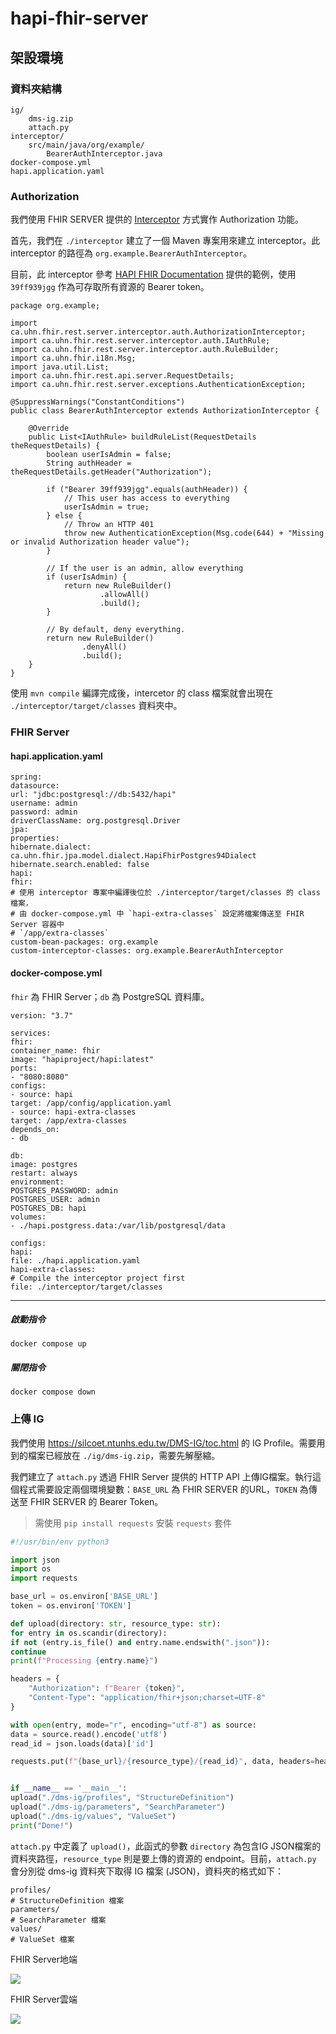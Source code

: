 # hapi-fhir-server

## 架設環境

### 資料夾結構

```
ig/
    dms-ig.zip
    attach.py
interceptor/
    src/main/java/org/example/
        BearerAuthInterceptor.java
docker-compose.yml
hapi.application.yaml
```

### Authorization

我們使用 FHIR SERVER 提供的 [Interceptor](https://hapifhir.io/hapi-fhir/docs/interceptors/interceptors.html) 方式實作 Authorization 功能。

首先，我們在 `./interceptor` 建立了一個 Maven 專案用來建立 interceptor。此 interceptor 的路徑為 `org.example.BearerAuthInterceptor`。

目前，此 interceptor 參考 [HAPI FHIR Documentation](https://hapifhir.io/hapi-fhir/docs/security/authorization_interceptor.html) 提供的範例，使用 `39ff939jgg` 作為可存取所有資源的 Bearer token。

```java=
package org.example;

import ca.uhn.fhir.rest.server.interceptor.auth.AuthorizationInterceptor;
import ca.uhn.fhir.rest.server.interceptor.auth.IAuthRule;
import ca.uhn.fhir.rest.server.interceptor.auth.RuleBuilder;
import ca.uhn.fhir.i18n.Msg;
import java.util.List;
import ca.uhn.fhir.rest.api.server.RequestDetails;
import ca.uhn.fhir.rest.server.exceptions.AuthenticationException;

@SuppressWarnings("ConstantConditions")
public class BearerAuthInterceptor extends AuthorizationInterceptor {

    @Override
    public List<IAuthRule> buildRuleList(RequestDetails theRequestDetails) {
        boolean userIsAdmin = false;
        String authHeader = theRequestDetails.getHeader("Authorization");

        if ("Bearer 39ff939jgg".equals(authHeader)) {
            // This user has access to everything
            userIsAdmin = true;
        } else {
            // Throw an HTTP 401
            throw new AuthenticationException(Msg.code(644) + "Missing or invalid Authorization header value");
        }

        // If the user is an admin, allow everything
        if (userIsAdmin) {
            return new RuleBuilder()
                    .allowAll()
                    .build();
        }

        // By default, deny everything.
        return new RuleBuilder()
                .denyAll()
                .build();
    }
}

```

使用 `mvn compile` 編譯完成後，intercetor 的 class 檔案就會出現在 `./interceptor/target/classes` 資料夾中。

### FHIR Server

#### hapi.application.yaml

```yaml=
spring:
datasource:
url: "jdbc:postgresql://db:5432/hapi"
username: admin
password: admin
driverClassName: org.postgresql.Driver
jpa:
properties:
hibernate.dialect: ca.uhn.fhir.jpa.model.dialect.HapiFhirPostgres94Dialect
hibernate.search.enabled: false
hapi:
fhir:
# 使用 interceptor 專案中編譯後位於 ./interceptor/target/classes 的 class 檔案，
# 由 docker-compose.yml 中 `hapi-extra-classes` 設定將檔案傳送至 FHIR Server 容器中
# `/app/extra-classes`
custom-bean-packages: org.example
custom-interceptor-classes: org.example.BearerAuthInterceptor
```

#### docker-compose.yml

`fhir` 為 FHIR Server；`db` 為 PostgreSQL 資料庫。

```yaml=
version: "3.7"

services:
fhir:
container_name: fhir
image: "hapiproject/hapi:latest"
ports:
- "8080:8080"
configs:
- source: hapi
target: /app/config/application.yaml
- source: hapi-extra-classes
target: /app/extra-classes
depends_on:
- db

db:
image: postgres
restart: always
environment:
POSTGRES_PASSWORD: admin
POSTGRES_USER: admin
POSTGRES_DB: hapi
volumes:
- ./hapi.postgress.data:/var/lib/postgresql/data

configs:
hapi:
file: ./hapi.application.yaml
hapi-extra-classes:
# Compile the interceptor project first
file: ./interceptor/target/classes
```

---

##### 啟動指令

```
docker compose up
```

##### 關閉指令

```
docker compose down
```

### 上傳 IG

我們使用 https://silcoet.ntunhs.edu.tw/DMS-IG/toc.html 的 IG Profile。需要用到的檔案已經放在 `./ig/dms-ig.zip`，需要先解壓縮。

我們建立了 `attach.py` 透過 FHIR Server 提供的 HTTP API 上傳IG檔案。執行這個程式需要設定兩個環境變數：`BASE_URL` 為 FHIR SERVER 的URL，`TOKEN` 為傳送至 FHIR SERVER 的 Bearer Token。

> 需使用 `pip install requests` 安裝 `requests` 套件

```python
#!/usr/bin/env python3

import json
import os
import requests

base_url = os.environ['BASE_URL']
token = os.environ['TOKEN']

def upload(directory: str, resource_type: str):
for entry in os.scandir(directory):
if not (entry.is_file() and entry.name.endswith(".json")):
continue
print(f"Processing {entry.name}")

headers = {
    "Authorization": f"Bearer {token}",
    "Content-Type": "application/fhir+json;charset=UTF-8"
}

with open(entry, mode="r", encoding="utf-8") as source:
data = source.read().encode('utf8')
read_id = json.loads(data)['id']

requests.put(f"{base_url}/{resource_type}/{read_id}", data, headers=headers)


if __name__ == '__main__':
upload("./dms-ig/profiles", "StructureDefinition")
upload("./dms-ig/parameters", "SearchParameter")
upload("./dms-ig/values", "ValueSet")
print("Done!")
```

`attach.py` 中定義了 `upload()`，此函式的參數 `directory` 為包含IG JSON檔案的資料夾路徑，`resource_type` 則是要上傳的資源的 endpoint。目前，`attach.py` 會分別從 dms-ig 資料夾下取得 IG 檔案 (JSON)，資料夾的格式如下：

```
profiles/
# StructureDefinition 檔案
parameters/
# SearchParameter 檔案
values/
# ValueSet 檔案
```

FHIR Server地端

![](./docs/image/local_tester.png)

FHIR Server雲端

![](./docs/image/global_tester.png)
